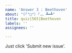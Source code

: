 ```yaml
---
name: 'Answer 3 : Beethoven'
about: "(╯°□°）╯︵ ┻━┻"
title: quiz|565|Beethoven
labels: ''
assignees: ''

---
```


Just click 'Submit new issue'.
